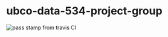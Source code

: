 # ubco-data-534-project-group
![pass stamp from travis CI](https://travis-ci.com/haotianjin/ubco-data-534-project-group.svg?branch=main)
